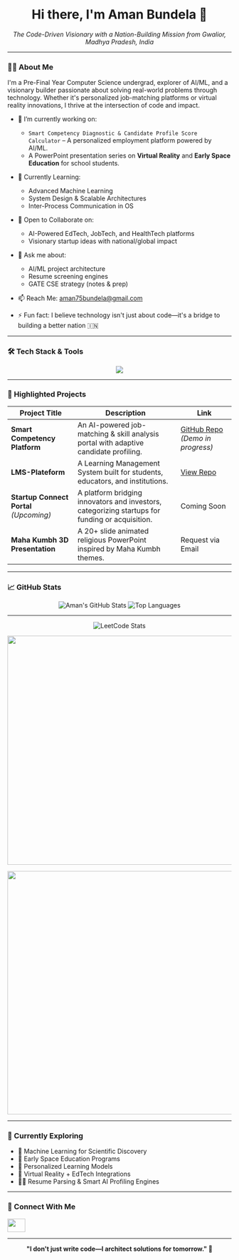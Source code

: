 <h1 align="center">Hi there, I'm Aman Bundela 👋</h1>

<p align="center">
  <em>The Code-Driven Visionary with a Nation-Building Mission from Gwalior, Madhya Pradesh, India</em>
</p>

---

### 👨‍💻 About Me

I'm a Pre-Final Year Computer Science undergrad, explorer of AI/ML, and a visionary builder passionate about solving real-world problems through technology. Whether it's personalized job-matching platforms or virtual reality innovations, I thrive at the intersection of code and impact.

- 🔭 I’m currently working on:
  - `Smart Competency Diagnostic & Candidate Profile Score Calculator` – A personalized employment platform powered by AI/ML.
  - A PowerPoint presentation series on **Virtual Reality** and **Early Space Education** for school students.
  
- 🌱 Currently Learning:
  - Advanced Machine Learning
  - System Design & Scalable Architectures
  - Inter-Process Communication in OS
  
- 👯 Open to Collaborate on:
  - AI-Powered EdTech, JobTech, and HealthTech platforms
  - Visionary startup ideas with national/global impact
  
- 💬 Ask me about:
  - AI/ML project architecture
  - Resume screening engines
  - GATE CSE strategy (notes & prep)

- 📫 Reach Me: [aman75bundela@gmail.com](mailto:aman75bundela@gmail.com)
- ⚡ Fun fact: I believe technology isn't just about code—it's a bridge to building a better nation 🇮🇳

---

### 🛠️ Tech Stack & Tools

<p align="center">
  <img src="https://skillicons.dev/icons?i=cpp,python,java,javascript,react,nodejs,express,mongodb,mysql,git,docker,postman,vscode,figma" />
</p>

---

### 🚀 Highlighted Projects

| Project Title | Description | Link |
|---------------|-------------|------|
| **Smart Competency Platform** | An AI-powered job-matching & skill analysis portal with adaptive candidate profiling. | [GitHub Repo](https://github.com/Amanbundela75/Smart-Competency-Platform) *(Demo in progress)* |
| **LMS-Plateform** | A Learning Management System built for students, educators, and institutions. | [View Repo](https://github.com/Amanbundela75/LMS-Plateform) |
| **Startup Connect Portal** *(Upcoming)* | A platform bridging innovators and investors, categorizing startups for funding or acquisition. | Coming Soon |
| **Maha Kumbh 3D Presentation** | A 20+ slide animated religious PowerPoint inspired by Maha Kumbh themes. | Request via Email |

---

### 📈 GitHub Stats

<p align="center">
  <img src="https://github-readme-stats.vercel.app/api?username=Amanbundela75&show_icons=true&theme=radical" alt="Aman's GitHub Stats" />
  <img src="https://github-readme-stats.vercel.app/api/top-langs/?username=Amanbundela75&layout=compact&theme=radical" alt="Top Languages" />
</p>

---

<p align="center"> <img src="https://leetcard.jacoblin.cool/aman_bundela_75?theme=dark&font=Karma&ext=contest" alt="LeetCode Stats" /> </p>  
<p align="center"> <img width="1366" height="514" alt="Screenshot (19)" src="https://github.com/user-attachments/assets/a3598e80-0ff1-49aa-9fdd-e4632e0ba969" /> </p> 
<p align="center"> <img width="1366" height="546" alt="Screenshot (69)" src="https://github.com/user-attachments/assets/96454ac6-f71c-4853-9566-5f32794fd367" /> </p> 

---
### 🧠 Currently Exploring

- 🤖 Machine Learning for Scientific Discovery
- 🌌 Early Space Education Programs
- 🧬 Personalized Learning Models
- 🧱 Virtual Reality + EdTech Integrations
- 🧑‍💼 Resume Parsing & Smart AI Profiling Engines

---

### 🤝 Connect With Me

<p align="left">
  <a href="https://www.linkedin.com/in/amanbundela75/" target="_blank">
    <img align="center" src="https://raw.githubusercontent.com/rahuldkjain/github-profile-readme-generator/master/src/images/icons/Social/linked-in-alt.svg" height="30" width="40" />
  </a>

---

<p align="center"><b>"I don't just write code—I architect solutions for tomorrow." 🚀</b></p>
